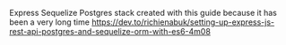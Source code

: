 Express Sequelize Postgres stack created with this guide because it has been a very long time https://dev.to/richienabuk/setting-up-express-js-rest-api-postgres-and-sequelize-orm-with-es6-4m08
